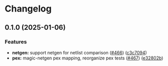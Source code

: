 # Changelog

## 0.1.0 (2025-01-06)


### Features

* **netgen:** support netgen for netlist comparison ([#466](https://github.com/ucb-substrate/substrate2/issues/466)) ([c3c7094](https://github.com/ucb-substrate/substrate2/commit/c3c70949de5df4ae4c08d63f2c01ed85c6e0b7fa))
* **pex:** magic-netgen pex mapping, reorganize pex tests ([#467](https://github.com/ucb-substrate/substrate2/issues/467)) ([e32802b](https://github.com/ucb-substrate/substrate2/commit/e32802bfc567f3dea50cc86b11576f7d6863fac2))
